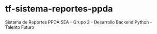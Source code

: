 # tf-sistema-reportes-ppda
Sistema de Reportes PPDA SEA - Grupo 2 - Desarrollo Backend Python - Talento Futuro
